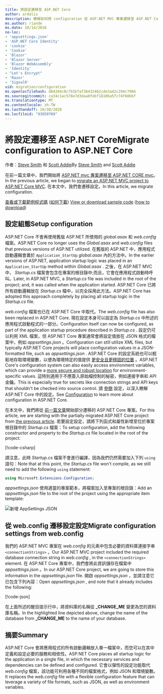 ```yaml
---
title: 將設定遷移至 ASP.NET Core
author: ardalis
description: 瞭解如何將 configuration 從 ASP.NET MVC 專案遷移至 ASP.NET Core MVC 專案。
ms.author: riande
ms.date: 10/14/2016
no-loc:
- 'appsettings.json'
- 'ASP.NET Core Identity'
- 'cookie'
- 'Cookie'
- 'Blazor'
- 'Blazor Server'
- 'Blazor WebAssembly'
- 'Identity'
- "Let's Encrypt"
- 'Razor'
- 'SignalR'
uid: migration/configuration
ms.openlocfilehash: d84204c8c791bfaf36432462cde3a42c294c7966
ms.sourcegitcommit: ca34c1ac578e7d3daa0febf1810ba5fc74f60bbf
ms.translationtype: MT
ms.contentlocale: zh-TW
ms.lasthandoff: 10/30/2020
ms.locfileid: "93059789"
---
```

# <a name="migrate-configuration-to-aspnet-core"></a><span data-ttu-id="07791-103">將設定遷移至 ASP.NET Core</span><span class="sxs-lookup"><span data-stu-id="07791-103">Migrate configuration to ASP.NET Core</span></span>

<span data-ttu-id="07791-104">作者：[Steve Smith](https://ardalis.com/) 和 [Scott Addie](https://scottaddie.com)</span><span class="sxs-lookup"><span data-stu-id="07791-104">By [Steve Smith](https://ardalis.com/) and [Scott Addie](https://scottaddie.com)</span></span>

<span data-ttu-id="07791-105">在前一篇文章中，我們開始將 [ASP.NET mvc 專案遷移至 ASP.NET CORE mvc](xref:migration/mvc)。</span><span class="sxs-lookup"><span data-stu-id="07791-105">In the previous article, we began to [migrate an ASP.NET MVC project to ASP.NET Core MVC](xref:migration/mvc).</span></span> <span data-ttu-id="07791-106">在本文中，我們會遷移設定。</span><span class="sxs-lookup"><span data-stu-id="07791-106">In this article, we migrate configuration.</span></span>

<span data-ttu-id="07791-107">[查看或下載範例程式碼](https://github.com/dotnet/AspNetCore.Docs/tree/master/aspnetcore/migration/configuration/samples) ([如何下載](xref:index#how-to-download-a-sample)) </span><span class="sxs-lookup"><span data-stu-id="07791-107">[View or download sample code](https://github.com/dotnet/AspNetCore.Docs/tree/master/aspnetcore/migration/configuration/samples) ([how to download](xref:index#how-to-download-a-sample))</span></span>

## <a name="setup-configuration"></a><span data-ttu-id="07791-108">設定組態</span><span class="sxs-lookup"><span data-stu-id="07791-108">Setup configuration</span></span>

<span data-ttu-id="07791-109">ASP.NET Core 不會再使用舊版 ASP.NET 所使用的 *global.asax* 和 *web.config* 檔案。</span><span class="sxs-lookup"><span data-stu-id="07791-109">ASP.NET Core no longer uses the *Global.asax* and *web.config* files that previous versions of ASP.NET utilized.</span></span> <span data-ttu-id="07791-110">在舊版的 ASP.NET 中，應用程式啟動邏輯會置於 `Application_StartUp` *global.asax* 內的方法中。</span><span class="sxs-lookup"><span data-stu-id="07791-110">In the earlier versions of ASP.NET, application startup logic was placed in an `Application_StartUp` method within *Global.asax* .</span></span> <span data-ttu-id="07791-111">之後，在 ASP.NET MVC 中， *Startup.cs* 檔案會包含在專案的根目錄中;而且，它會在應用程式啟動時呼叫。</span><span class="sxs-lookup"><span data-stu-id="07791-111">Later, in ASP.NET MVC, a *Startup.cs* file was included in the root of the project; and, it was called when the application started.</span></span> <span data-ttu-id="07791-112">ASP.NET Core 已將所有啟動邏輯放在 *Startup.cs* 檔中，以完全採用此方法。</span><span class="sxs-lookup"><span data-stu-id="07791-112">ASP.NET Core has adopted this approach completely by placing all startup logic in the *Startup.cs* file.</span></span>

<span data-ttu-id="07791-113">*web.config* 檔案也已在 ASP.NET Core 中取代。</span><span class="sxs-lookup"><span data-stu-id="07791-113">The *web.config* file has also been replaced in ASP.NET Core.</span></span> <span data-ttu-id="07791-114">現在設定本身可以設定為 *Startup.cs* 中所述的應用程式啟動程式的一部分。</span><span class="sxs-lookup"><span data-stu-id="07791-114">Configuration itself can now be configured, as part of the application startup procedure described in *Startup.cs* .</span></span> <span data-ttu-id="07791-115">設定仍可以利用 XML 檔案，但 ASP.NET Core 專案通常會將設定值放在 JSON 格式的檔案中，例如 *appsettings.json* 。</span><span class="sxs-lookup"><span data-stu-id="07791-115">Configuration can still utilize XML files, but typically ASP.NET Core projects will place configuration values in a JSON-formatted file, such as *appsettings.json* .</span></span> <span data-ttu-id="07791-116">ASP.NET Core 的設定系統也可以輕鬆地存取環境變數，以便為環境特定的值提供 [更安全且更穩固的位置](xref:security/app-secrets) 。</span><span class="sxs-lookup"><span data-stu-id="07791-116">ASP.NET Core's configuration system can also easily access environment variables, which can provide a [more secure and robust location](xref:security/app-secrets) for environment-specific values.</span></span> <span data-ttu-id="07791-117">這特別適用于不應簽入原始檔控制的秘密，例如連接字串和 API 金鑰。</span><span class="sxs-lookup"><span data-stu-id="07791-117">This is especially true for secrets like connection strings and API keys that shouldn't be checked into source control.</span></span> <span data-ttu-id="07791-118">請 [參閱](xref:fundamentals/configuration/index) 設定，以深入瞭解 ASP.NET Core 中的設定。</span><span class="sxs-lookup"><span data-stu-id="07791-118">See [Configuration](xref:fundamentals/configuration/index) to learn more about configuration in ASP.NET Core.</span></span>

<span data-ttu-id="07791-119">在本文中，我們將從 [前一篇文章](xref:migration/mvc)開始部分遷移的 ASP.NET Core 專案。</span><span class="sxs-lookup"><span data-stu-id="07791-119">For this article, we are starting with the partially migrated ASP.NET Core project from [the previous article](xref:migration/mvc).</span></span> <span data-ttu-id="07791-120">若要設定設定，請將下列函式和屬性新增至位於專案根目錄中的 *Startup.cs* 檔案：</span><span class="sxs-lookup"><span data-stu-id="07791-120">To setup configuration, add the following constructor and property to the *Startup.cs* file located in the root of the project:</span></span>

[!code-csharp[](configuration/samples/WebApp1/src/WebApp1/Startup.cs?range=11-16)]

<span data-ttu-id="07791-121">請注意，此時 *Startup.cs* 檔案不會進行編譯，因為我們仍然需要加入下列 `using` 語句：</span><span class="sxs-lookup"><span data-stu-id="07791-121">Note that at this point, the *Startup.cs* file won't compile, as we still need to add the following `using` statement:</span></span>

```csharp
using Microsoft.Extensions.Configuration;
```

<span data-ttu-id="07791-122">*appsettings.json* 使用適當的專案範本，將檔案加入至專案的根目錄：</span><span class="sxs-lookup"><span data-stu-id="07791-122">Add an *appsettings.json* file to the root of the project using the appropriate item template:</span></span>

![新增 AppSettings JSON](configuration/_static/add-appsettings-json.png)

## <a name="migrate-configuration-settings-from-webconfig"></a><span data-ttu-id="07791-124">從 web.config 遷移設定設定</span><span class="sxs-lookup"><span data-stu-id="07791-124">Migrate configuration settings from web.config</span></span>

<span data-ttu-id="07791-125">我們的 ASP.NET MVC 專案在 *web.config* 的元素中包含必要的資料庫連接字串 `<connectionStrings>` 。</span><span class="sxs-lookup"><span data-stu-id="07791-125">Our ASP.NET MVC project included the required database connection string in *web.config* , in the `<connectionStrings>` element.</span></span> <span data-ttu-id="07791-126">在 ASP.NET Core 專案中，我們會將此資訊儲存在檔案中 *appsettings.json* 。</span><span class="sxs-lookup"><span data-stu-id="07791-126">In our ASP.NET Core project, we are going to store this information in the *appsettings.json* file.</span></span> <span data-ttu-id="07791-127">開啟 *appsettings.json* ，並請注意它已包含下列內容：</span><span class="sxs-lookup"><span data-stu-id="07791-127">Open *appsettings.json* , and note that it already includes the following:</span></span>

[!code-json[](../migration/configuration/samples/WebApp1/src/WebApp1/appsettings.json?highlight=4)]

<span data-ttu-id="07791-128">在上面所述的醒目提示行中，將資料庫的名稱從 **_CHANGE_ME** 變更為您的資料庫名稱。</span><span class="sxs-lookup"><span data-stu-id="07791-128">In the highlighted line depicted above, change the name of the database from **_CHANGE_ME** to the name of your database.</span></span>

## <a name="summary"></a><span data-ttu-id="07791-129">摘要</span><span class="sxs-lookup"><span data-stu-id="07791-129">Summary</span></span>

<span data-ttu-id="07791-130">ASP.NET Core 會將應用程式的所有啟動邏輯放入單一檔案中，而您可以在其中定義和設定必要的服務和相依性。</span><span class="sxs-lookup"><span data-stu-id="07791-130">ASP.NET Core places all startup logic for the application in a single file, in which the necessary services and dependencies can be defined and configured.</span></span> <span data-ttu-id="07791-131">它會以彈性的設定功能取代 *web.config* 檔案，該功能可利用各種不同的檔案格式，例如 JSON 和環境變數。</span><span class="sxs-lookup"><span data-stu-id="07791-131">It replaces the *web.config* file with a flexible configuration feature that can leverage a variety of file formats, such as JSON, as well as environment variables.</span></span>
